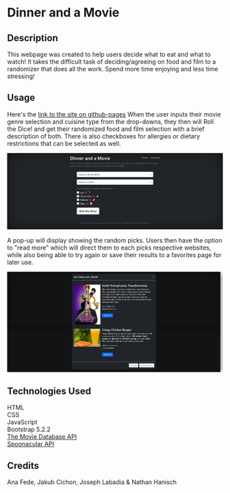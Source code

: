 # Dinner and a Movie

## Description
This webpage was created to help users decide what to eat and what to watch! It takes the difficult task of deciding/agreeing on food and film to a randomizer that does all the work. Spend more time enjoying and less time stressing!

## Usage
Here's the [link to the site on github-pages](https://sephadeus.github.io/DAAM-App/homepage.html)
When the user inputs their movie genre selection and cuisine type from the drop-downs, they then will Roll the Dice! and get their randomized food and film selection with a brief description of both. There is also checkboxes for allergies or dietary restrictions that can be selected as well.

![homepage](./assets/images/DAAM%20Web%20Capture.jpeg)

A pop-up will display showing the random picks. Users then have the option to "read more" which will direct them to each picks respective websites, while also being able to try again or save their results to a favorites page for later use.

![favorites page](./assets/images/DAAM%20Results%20Capture.jpeg)

## Technologies Used
HTML
<br>
CSS
<br>
JavaScript
<br>
Bootstrap 5.2.2
<br>
[The Movie Database API](https://developers.themoviedb.org/3/getting-started)
<br>
[Spoonacular API](https://developers.themoviedb.org/3/getting-started)
<br>

## Credits
Ana Fede, Jakub Cichon, Joseph Labadia & Nathan Hanisch

